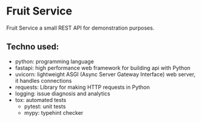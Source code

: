 # Fruit Service

Fruit Service a small REST API for demonstration purposes.

## Techno used:

-   python: programming language
-   fastapi: high performance web framework for building api with Python
-   uvicorn: lightweight ASGI (Async Server Gateway Interface) web server, it handles connections
-   requests: Library for making HTTP requests in Python
-   logging: issue diagnosis and analytics
-   tox: automated tests
    -   pytest: unit tests
    -   mypy: typehint checker
